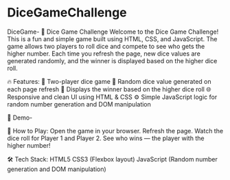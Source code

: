 # DiceGameChallenge
DiceGame-
🎲 Dice Game Challenge
Welcome to the Dice Game Challenge! This is a fun and simple game built using HTML, CSS, and JavaScript. The game allows two players to roll dice and compete to see who gets the higher number. Each time you refresh the page, new dice values are generated randomly, and the winner is displayed based on the higher dice roll.

🔥 Features:
🎯 Two-player dice game
🎲 Random dice value generated on each page refresh
👑 Displays the winner based on the higher dice roll
🌐 Responsive and clean UI using HTML & CSS
⚙️ Simple JavaScript logic for random number generation and DOM manipulation

📸 Demo-


🚀 How to Play:
Open the game in your browser.
Refresh the page.
Watch the dice roll for Player 1 and Player 2.
See who wins — the player with the higher number!

🛠️ Tech Stack:
HTML5
CSS3 (Flexbox layout)
JavaScript (Random number generation and DOM manipulation)
